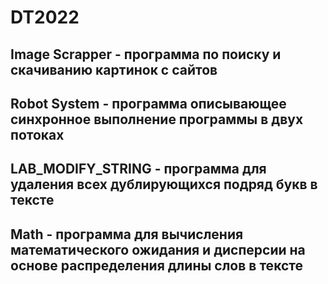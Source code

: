 # DT2022
## Image Scrapper - программа по поиску и скачиванию картинок с сайтов
## Robot System - программа описывающее синхронное выполнение программы в двух потоках
## LAB_MODIFY_STRING - программа для удаления всех дублирующихся подряд букв в тексте
## Math - программа для вычисления математического ожидания и дисперсии на основе распределения длины слов в тексте
